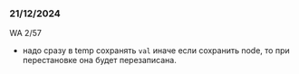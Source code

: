 ### 21/12/2024
WA 2/57
- надо сразу в temp сохранять `val` иначе если сохранить node, то при перестановке она будет 
перезаписана.